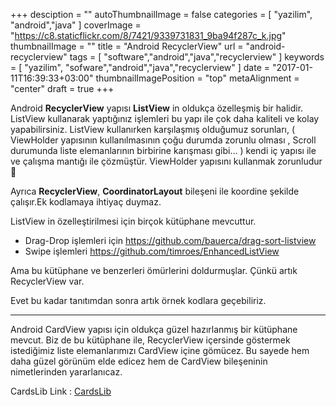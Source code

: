 +++
desciption = ""
autoThumbnailImage = false
categories = [
  "yazilim",
  "android","java"
]
coverImage = "https://c8.staticflickr.com/8/7421/9339731831_9ba94f287c_k.jpg"
thumbnailImage = ""
title = "Android RecyclerView"
url = "android-recyclerview"
tags = [
  "software","android","java","recyclerview"
]
keywords = [
  "yazilim",
  "sofware","android","java","recyclerview"
]
date = "2017-01-11T16:39:33+03:00"
thumbnailImagePosition = "top"
metaAlignment = "center"
draft = true
+++


Android **RecyclerView** yapısı **ListView** in oldukça özelleşmiş bir halidir. ListView kullanarak yaptığınız işlemleri bu yapı ile çok daha kaliteli ve kolay yapabilirsiniz. ListView kullanırken karşılaşmış olduğumuz sorunları, ( ViewHolder yapısının kullanılmasının çoğu durumda zorunlu olması , Scroll durumunda liste elemanlarının birbirine karışması gibi… ) kendi iç yapısı ile ve çalışma mantığı ile çözmüştür. ViewHolder yapısını kullanmak zorunludur 🙂

Ayrıca **RecyclerView**, **CoordinatorLayout** bileşeni ile koordine şekilde çalışır.Ek kodlamaya ihtiyaç duymaz.


ListView in özelleştirilmesi için birçok kütüphane mevcuttur.

- Drag-Drop işlemleri için https://github.com/bauerca/drag-sort-listview
- Swipe işlemleri https://github.com/timroes/EnhancedListView

Ama bu kütüphane ve benzerleri ömürlerini doldurmuşlar. Çünkü artık RecyclerView var.

Evet bu kadar tanıtımdan sonra artık örnek kodlara geçebiliriz.

---

Android CardView yapısı için oldukça güzel hazırlanmış bir kütüphane mevcut. Biz de bu kütüphane ile, RecyclerView içersinde göstermek istediğimiz liste elemanlarımızı CardView içine gömücez. Bu sayede hem daha güzel görünüm elde edicez hem de CardView bileşeninin nimetlerinden yararlanıcaz.

CardsLib Link : [CardsLib](https://github.com/gabrielemariotti/cardslib)



